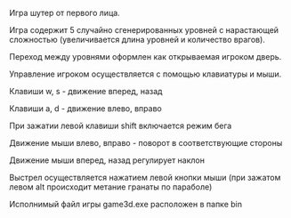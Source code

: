 Игра шутер от первого лица. 

Игра содержит 5 случайно сгенерированных уровней с нарастающей сложностью (увеличивается длина уровней и количество врагов).

Переход между уровнями оформлен как открываемая игроком дверь.

Управление игроком осуществляется с помощью клавиатуры и мыши.

  Клавиши w, s - движение вперед, назад
  
  Клавиши a, d - движение влево, вправо
  
  При зажатии левой клавиши shift включается режим бега
  
  Движение мыши влево, вправо - поворот в соответствующие стороны
  
  Движение мыши вперед, назад регулирует наклон 
  
  Выстрел осуществляется нажатием левой кнопки мыши (при зажатом левом alt происходит метание гранаты по параболе)
  
Исполнимый файл игры game3d.exe расположен в папке bin
